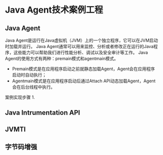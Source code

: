 # Java Agent技术案例工程

## Java Agent
Java Agent是运行在Java虚拟机（JVM）上的一个独立程序，它可以在JVM启动时加载并运行。
Java Agent通常可以用来监控、分析或者修改正在运行的Java程序，这些能力可以帮助我们进行性能分析、调试以及安全审计等工作。
Java Agent的使用方式有两种：premain模式和agentmain模式。
- Premain模式是在应用程序启动之前就静态加载Agent，Agent会在应用程序启动时自动执行；
- Agentmain模式是在应用程序启动后通过Attach API动态加载Agent，Agent会在后台线程中执行。

案例实现步骤
1. 
  

## Java Intrumentation API

## JVMTI

## 字节码增强

## 